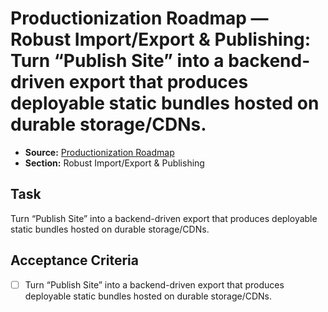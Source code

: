 # Productionization Roadmap — Robust Import/Export & Publishing: Turn “Publish Site” into a backend-driven export that produces deployable static bundles hosted on durable storage/CDNs.

- **Source:** [Productionization Roadmap](docs/productionization.md)
- **Section:** Robust Import/Export & Publishing

## Task
Turn “Publish Site” into a backend-driven export that produces deployable static bundles hosted on durable storage/CDNs.

## Acceptance Criteria
- [ ] Turn “Publish Site” into a backend-driven export that produces deployable static bundles hosted on durable storage/CDNs.
